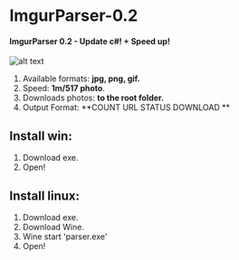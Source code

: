 # ImgurParser-0.2
#### ImgurParser 0.2 - Update c#! + Speed up!

![alt text](https://i.imgur.com/EE5VGlw.gif)
1. Available formats: **jpg, png, gif.**
2. Speed: **1m/517 photo**.
3. Downloads photos: **to the root folder.**
4. Output Format: **COUNT URL STATUS DOWNLOAD **
## Install win:
1. Download exe.
2. Open!
## Install linux:
1. Download exe.
2. Download Wine.
3. Wine start 'parser.exe'
4. Open!

